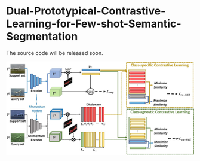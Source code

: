# Dual-Prototypical-Contrastive-Learning-for-Few-shot-Semantic-Segmentation
The source code will be released soon.

<div align="center">
  <img src="fig/frame1_.jpg"/>
</div>
